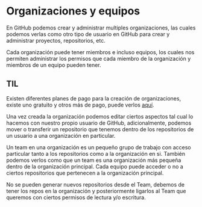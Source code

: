 # Organizaciones y equipos

En GitHub podemos crear y administrar multiples organizaciones, las cuales podemos verlas como otro tipo de usuario en GitHub para crear y administrar proyectos, repositorios, etc.

Cada organización puede tener miembros e incluso equipos, los cuales nos permiten administrar los permisos que cada miembro de la organización y miembros de un equipo pueden tener.

## TIL

Existen diferentes planes de pago para la creación de organizaciones, existe uno gratuito y otros más de pago, puede verlos [aquí](https://github.com/organizations/plan).

Una vez creada la organización podemos editar ciertos aspectos tal cual lo hacemos con nuestro propio usuario de GitHub, adicionalmente, podemos mover o transferir un repositorio que tenemos dentro de los repositorios de un usuario a una organización en particular.

Un team en una organización es un pequeño grupo de trabajo con acceso particular tanto a los repositorios como a la organización en si. También podemos verlos como que un team es una organización más pequeña dentro de la organización principal. Cada equipo puede acceder o no a ciertos repositorios que pertenecen a la organización principal.

No se pueden generar nuevos repositorios desde el Team, debemos de tener los repos en la organización y posteriormente ligarlos al Team que queremos con ciertos permisos de lectura y/o escritura.



